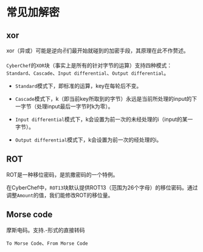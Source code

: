 # 常见加解密

## xor

xor（异或）可能是逆向✌们最开始就碰到的加密手段，其原理在此不作赘述。

`CyberChef`的`XOR`块（事实上是所有的针对字节的运算）支持四种模式：`Standard`、`Cascade`、`Input differential`、`Output differential`。

- `Standard`模式下，即标准的运算，key在每轮后不变。

- `Cascade`模式下，k（即当前key所取到的字节）永远是当前所处理的input的下一字节（处理input最后一字节时k为零）。

- `Input differential`模式下，k会设置为前一次的未经处理的i（input的某一字节）。

- `Output differential`模式下，k会设置为前一次的经处理的i。

## ROT

ROT是一种移位密码，是凯撒密码的一个特例。

在CyberChef中，`ROT13`块默认提供ROT13（范围为26个字母）的移位密码。通过调整`Amount`的值，我们能修改ROT的移位量。

## Morse code

摩斯电码。支持.-形式的直接转码

`To Morse Code`、`From Morse Code`
